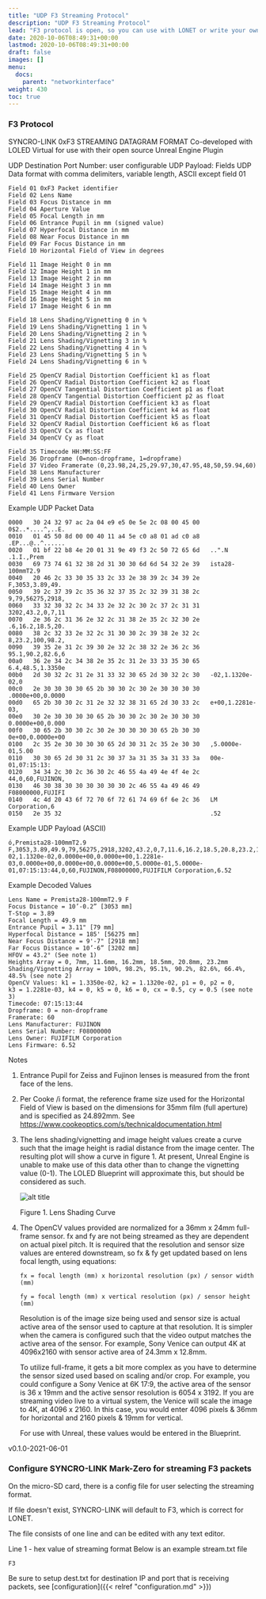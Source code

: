 ```yaml
---
title: "UDP F3 Streaming Protocol"
description: "UDP F3 Streaming Protocol"
lead: "F3 protocol is open, so you can use with LONET or write your own UDP interface"
date: 2020-10-06T08:49:31+00:00
lastmod: 2020-10-06T08:49:31+00:00
draft: false
images: []
menu:
  docs:
    parent: "networkinterface"
weight: 430
toc: true
---
```


### F3 Protocol

SYNCRO-LINK 0xF3 STREAMING DATAGRAM FORMAT
Co-developed with LOLED Virtual for use with their open source Unreal Engine Plugin

UDP Destination Port Number: user configurable
UDP Payload: Fields
UDP Data format with comma delimiters, variable length, ASCII except field 01

    Field 01 0xF3 Packet identifier
    Field 02 Lens Name
    Field 03 Focus Distance in mm
    Field 04 Aperture Value
    Field 05 Focal Length in mm
    Field 06 Entrance Pupil in mm (signed value)
    Field 07 Hyperfocal Distance in mm
    Field 08 Near Focus Distance in mm
    Field 09 Far Focus Distance in mm
    Field 10 Horizontal Field of View in degrees

    Field 11 Image Height 0 in mm
    Field 12 Image Height 1 in mm
    Field 13 Image Height 2 in mm
    Field 14 Image Height 3 in mm
    Field 15 Image Height 4 in mm
    Field 16 Image Height 5 in mm
    Field 17 Image Height 6 in mm

    Field 18 Lens Shading/Vignetting 0 in %
    Field 19 Lens Shading/Vignetting 1 in %
    Field 20 Lens Shading/Vignetting 2 in %
    Field 21 Lens Shading/Vignetting 3 in %
    Field 22 Lens Shading/Vignetting 4 in %
    Field 23 Lens Shading/Vignetting 5 in %
    Field 24 Lens Shading/Vignetting 6 in %

    Field 25 OpenCV Radial Distortion Coefficient k1 as float
    Field 26 OpenCV Radial Distortion Coefficient k2 as float
    Field 27 OpenCV Tangential Distortion Coefficient p1 as float
    Field 28 OpenCV Tangential Distortion Coefficient p2 as float
    Field 29 OpenCV Radial Distortion Coefficient k3 as float
    Field 30 OpenCV Radial Distortion Coefficient k4 as float
    Field 31 OpenCV Radial Distortion Coefficient k5 as float
    Field 32 OpenCV Radial Distortion Coefficient k6 as float
    Field 33 OpenCV Cx as float
    Field 34 OpenCV Cy as float

    Field 35 Timecode HH:MM:SS:FF
    Field 36 Dropframe (0=non-dropframe, 1=dropframe)
    Field 37 Video Framerate (0,23.98,24,25,29.97,30,47.95,48,50,59.94,60)
    Field 38 Lens Manufacturer
    Field 39 Lens Serial Number
    Field 40 Lens Owner
    Field 41 Lens Firmware Version

Example UDP Packet Data

    0000   30 24 32 97 ac 2a 04 e9 e5 0e 5e 2c 08 00 45 00   0$2..*....^,..E.
    0010   01 45 50 8d 00 00 40 11 a4 5e c0 a8 01 ad c0 a8   .EP...@..^......
    0020   01 bf 22 b8 4e 20 01 31 9e 49 f3 2c 50 72 65 6d   ..".N .1.I.,Prem
    0030   69 73 74 61 32 38 2d 31 30 30 6d 6d 54 32 2e 39   ista28-100mmT2.9
    0040   20 46 2c 33 30 35 33 2c 33 2e 38 39 2c 34 39 2e    F,3053,3.89,49.
    0050   39 2c 37 39 2c 35 36 32 37 35 2c 32 39 31 38 2c   9,79,56275,2918,
    0060   33 32 30 32 2c 34 33 2e 32 2c 30 2c 37 2c 31 31   3202,43.2,0,7,11
    0070   2e 36 2c 31 36 2e 32 2c 31 38 2e 35 2c 32 30 2e   .6,16.2,18.5,20.
    0080   38 2c 32 33 2e 32 2c 31 30 30 2c 39 38 2e 32 2c   8,23.2,100,98.2,
    0090   39 35 2e 31 2c 39 30 2e 32 2c 38 32 2e 36 2c 36   95.1,90.2,82.6,6
    00a0   36 2e 34 2c 34 38 2e 35 2c 31 2e 33 33 35 30 65   6.4,48.5,1.3350e
    00b0   2d 30 32 2c 31 2e 31 33 32 30 65 2d 30 32 2c 30   -02,1.1320e-02,0
    00c0   2e 30 30 30 30 65 2b 30 30 2c 30 2e 30 30 30 30   .0000e+00,0.0000
    00d0   65 2b 30 30 2c 31 2e 32 32 38 31 65 2d 30 33 2c   e+00,1.2281e-03,
    00e0   30 2e 30 30 30 30 65 2b 30 30 2c 30 2e 30 30 30   0.0000e+00,0.000
    00f0   30 65 2b 30 30 2c 30 2e 30 30 30 30 65 2b 30 30   0e+00,0.0000e+00
    0100   2c 35 2e 30 30 30 30 65 2d 30 31 2c 35 2e 30 30   ,5.0000e-01,5.00
    0110   30 30 65 2d 30 31 2c 30 37 3a 31 35 3a 31 33 3a   00e-01,07:15:13:
    0120   34 34 2c 30 2c 36 30 2c 46 55 4a 49 4e 4f 4e 2c   44,0,60,FUJINON,
    0130   46 30 38 30 30 30 30 30 30 2c 46 55 4a 49 46 49   F08000000,FUJIFI
    0140   4c 4d 20 43 6f 72 70 6f 72 61 74 69 6f 6e 2c 36   LM Corporation,6
    0150   2e 35 32                                          .52

Example UDP Payload (ASCII)

    ó,Premista28-100mmT2.9 F,3053,3.89,49.9,79,56275,2918,3202,43.2,0,7,11.6,16.2,18.5,20.8,23.2,100,98.2,95.1,90.2,82.6,66.4,48.5,1.3350e-02,1.1320e-02,0.0000e+00,0.0000e+00,1.2281e-03,0.0000e+00,0.0000e+00,0.0000e+00,5.0000e-01,5.0000e-01,07:15:13:44,0,60,FUJINON,F08000000,FUJIFILM Corporation,6.52

Example Decoded Values

    Lens Name = Premista28-100mmT2.9 F
    Focus Distance = 10’-0.2” [3053 mm]
    T-Stop = 3.89
    Focal Length = 49.9 mm
    Entrance Pupil = 3.11" [79 mm]
    Hyperfocal Distance = 185' [56275 mm]
    Near Focus Distance = 9'-7" [2918 mm]
    Far Focus Distance = 10’-6” [3202 mm]
    HFOV = 43.2° (See note 1)
    Heights Array = 0, 7mm, 11.6mm, 16.2mm, 18.5mm, 20.8mm, 23.2mm
    Shading/Vignetting Array = 100%, 98.2%, 95.1%, 90.2%, 82.6%, 66.4%, 48.5% (see note 2)
    OpenCV Values: k1 = 1.3350e-02, k2 = 1.1320e-02, p1 = 0, p2 = 0,
    k3 = 1.2281e-03, k4 = 0, k5 = 0, k6 = 0, cx = 0.5, cy = 0.5 (see note 3)
    Timecode: 07:15:13:44
    Dropframe: 0 = non-dropframe
    Framerate: 60
    Lens Manufacturer: FUJINON
    Lens Serial Number: F08000000
    Lens Owner: FUJIFILM Corporation
    Lens Firmware: 6.52

Notes

1. Entrance Pupil for Zeiss and Fujinon lenses is measured from the front face of the lens.

2. Per Cooke /i format, the reference frame size used for the Horizontal Field of View is based on the dimensions for 35mm film (full aperture) and is specified as 24.892mm. See https://www.cookeoptics.com/s/technicaldocumentation.html

3. The lens shading/vignetting and image height values create a curve such that the image height is radial distance from the image center. The resulting plot will show a curve in figure 1. At present, Unreal Engine is unable to make use of this data other than to change the vignetting value (0-1). The LOLED Blueprint will approximate this, but should be considered as such.

    <img src="/images/shadingcurve.png" title="shadingcurve" alt="alt title"/>

    Figure 1. Lens Shading Curve

4. The OpenCV values provided are normalized for a 36mm x 24mm full-frame sensor. fx and fy are not being streamed as they are dependent on actual pixel pitch.  It is required that the resolution and sensor size values are entered downstream, so fx & fy get updated based on lens focal length, using equations:

    `fx = focal length (mm) x horizontal resolution (px) / sensor width (mm)`

    `fy = focal length (mm) x vertical resolution (px) / sensor height (mm)`

    Resolution is of the image size being used and sensor size is actual active area of the sensor used to capture at that resolution. It is simpler when the camera is configured such that the video output matches the active area of the sensor. For example, Sony Venice can output 4K at 4096x2160 with sensor active area of 24.3mm x 12.8mm.

    To utilize full-frame, it gets a bit more complex as you have to determine the sensor sized used based on scaling and/or crop. For example, you could configure a Sony Venice at 6K 17:9, the active area of the sensor is 36 x 19mm and the active sensor resolution is 6054 x 3192. If you are streaming video live to a virtual system, the Venice will scale the image to 4K, at 4096 x 2160. In this case, you would enter 4096 pixels & 36mm for horizontal and 2160 pixels & 19mm for vertical.

    For use with Unreal, these values would be entered in the Blueprint.

v0.1.0-2021-06-01

### Configure SYNCRO-LINK Mark-Zero for streaming F3 packets

On the micro-SD card, there is a config file for user selecting the streaming format.

If file doesn't exist, SYNCRO-LINK will default to F3, which is correct for LONET.

The file consists of one line and can be edited with any text editor.

Line 1 - hex value of streaming format
Below is an example stream.txt file

    F3

Be sure to setup dest.txt for destination IP and port that is receiving packets, see [configuration]({{< relref "configuration.md" >}})

